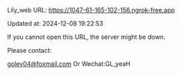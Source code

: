 Lily_web URL: https://1047-61-165-102-156.ngrok-free.app

Updated at: 2024-12-08 19:22:53

If you cannot open this URL, the server might be down.

Please contact: 

goley04@foxmail.com Or Wechat:GL_yeaH